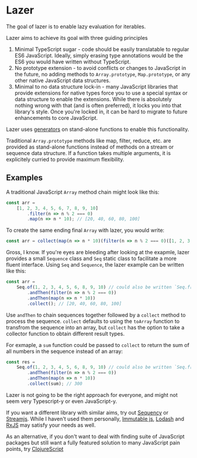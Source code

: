 # Lazer

The goal of lazer is to enable lazy evaluation for iterables.

Lazer aims to achieve its goal with three guiding principles
1. Minimal TypeScript sugar - code should be easily translatable to regular ES6 JavaScript. Ideally, simply erasing type annotations would be the ES6 you would have written without TypeScript.
2. No prototype extension - to avoid conflicts or changes to JavaScript in the future, no adding methods to `Array.prototype`, `Map.prototype`, or any other native JavaScript data structures.
3. Minimal to no data structure lock-in - many JavaScript libraries that provide extensions for native types force you to use a special syntax or data structure to enable the extensions. While there is absolutely nothing wrong with that (and is often preferred), it locks you into that library's style. Once you're locked in, it can be hard to migrate to future enhancements to core JavaScript.

Lazer uses [generators](https://developer.mozilla.org/en-US/docs/Web/JavaScript/Reference/Global_Objects/Generator) on stand-alone functions to enable this functionality.

Traditional `Array.prototype` methods like map, filter, reduce, etc. are provided as stand-alone functions instead of methods on a stream or sequence data structure. If a function takes multiple arguments, it is explicitely curried to provide maximum flexibility.

## Examples

A traditional JavaScript `Array` method chain might look like this:
```javascript
const arr =
    [1, 2, 3, 4, 5, 6, 7, 8, 9, 10]
        .filter(n => n % 2 === 0)
        .map(n => n * 10); // [20, 40, 60, 80, 100]
```

To create the same ending final `Array` with lazer, you would write:
```javascript
const arr = collect(map(n => n * 10)(filter(n => n % 2 === 0)([1, 2, 3, 4, 5, 6, 7, 8, 9, 10].values())), toArray);
```

Gross, I know. If you're eyes are bleeding after looking at the exapmle, lazer provides a small `Sequence` class and `Seq` static class to facilitate a more fluent interface. Using `Seq` and `Sequence`, the lazer example can be written like this:
```javascript
const arr =
    Seq.of(1, 2, 3, 4, 5, 6, 8, 9, 10) // could also be written `Seq.from([1, 2, 3, 4, 5, 6, 7, 8, 9, 10].values())
        .andThen(filter(n => n % 2 === 0))
        .andThen(map(n => n * 10))
        .collect(); // [20, 40, 60, 80, 100]
```
Use `andThen` to chain sequences together followed by a `collect` method to process the sequence. `collect` defaults to using the `toArray` function to transfrom the sequence into an array, but `collect` has the option to take a collector function to obtain different result types.

For exmaple, a `sum` function could be passed to `collect` to return the sum of all numbers in the sequence instead of an array:
```javascript
const res =
    Seq.of(1, 2, 3, 4, 5, 6, 8, 9, 10) // could also be written `Seq.from([1, 2, 3, 4, 5, 6, 7, 8, 9, 10].values())
        .andThen(filter(n => n % 2 === 0))
        .andThen(map(n => n * 10))
        .collect(sum); // 300
```

Lazer is not going to be the right approach for everyone, and might not seem very Typescript-y or even JavaScript-y.

If you want a different library with similar aims, try out [Sequency](https://github.com/winterbe/streamjs) or [Streamjs](https://github.com/winterbe/streamjs). While I haven't used them personally, [Immutable js](https://immutable-js.github.io/immutable-js/), [Lodash](https://github.com/lodash/lodash) and [RxJS](https://github.com/ReactiveX/rxjs) may satisfy your needs as well.

As an alternative, if you don't want to deal with finding suite of JavaScript packages but still want a fully featured solution to many JavaScript pain points, try [ClojureScript](https://clojurescript.org/)
